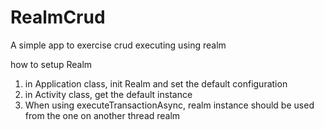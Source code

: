 # RealmCrud
A simple app to exercise crud executing using realm

how to setup Realm
1. in Application class, init Realm and set the default configuration
2. in Activity class, get the default instance
3. When using executeTransactionAsync, realm instance should be used from the one on another thread realm
